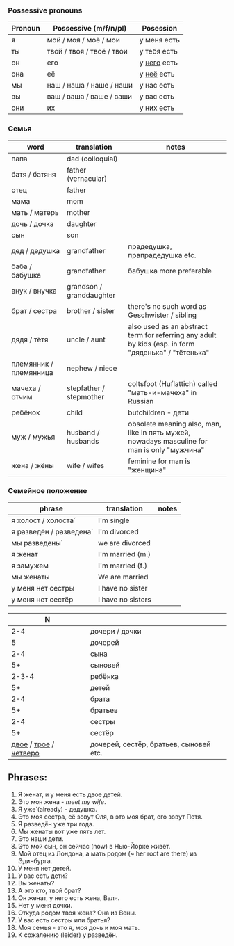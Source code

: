 
### Possessive pronouns

| Pronoun | Possessive (m/f/n/pl) | Posession |
| ------------- | ------------- | ------------- |
| я | мой / моя / моё / мои | у меня есть |
| ты | твой / твоя / твоё / твои| у тебя есть |
| он | его | у [него](https://ru.wiktionary.org/wiki/%D0%BD%D0%B5%D0%B3%D0%BE) есть |
| она | её | у [неё](https://ru.wiktionary.org/wiki/%D0%BD%D0%B5%D1%91) есть |
| мы | наш / наша / наше / наши | у нас есть |
| вы | ваш / ваша / ваше / ваши | у вас есть |
| они | их | у них есть |


### Семья 

| word | translation | notes |
| ------------- | ------------- |  ------------- |
| папа | dad (colloquial) |
| батя / батяня | father (vernacular) |
| отец | father |
| мама | mom |
| мать / матерь | mother |
| дочь / дочка | daughter |
| сын | son |
| дед / дедушка | grandfather | прадедушка, прапрадедушка etc. |
| баба / бабушка | grandfather | бабушка more preferable |
| внук / внучка | grandson / granddaughter |
| брат / сестра | brother / sister | there's no such word as Geschwister / sibling |
| дядя / тётя | uncle / aunt | also used as an abstract term for referring any adult by kids (esp. in form "дяденька" / "тётенька" | 
| племянник / племянница| nephew / niece |
| мачеха / отчим | stepfather / stepmother | coltsfoot (Huflattich) called "мать-и-мачеха" in Russian |
| ребёнок | child | butchildren - дети |
| муж / мужья | husband / husbands | obsolete meaning also, man, like in пять мужей, nowadays masculine for man is only "мужчина" |
| жена / жёны | wife / wifes | feminine for man is "женщина" |

### Семейное положение
| phrase | translation | notes |
| ------------- | ------------- |  ------------- |
| я холост / холоста́ | I'm single |
| я разведён / разведена́ | I'm divorced |
| мы разведены́ | we are divorced |
| я женат | I'm married (m.) | 
| я замужем | I'm married (f.) | 
| мы женаты | We are married |
| у меня нет сестры | I have no sister |
| у меня нет сестёр | I have no sisters |


| N |  |
| ------------- | ------------- | 
| 2-4 | дочери / дочки |
| 5 | дочерей |
| 2-4 | cына |
| 5+ | сыновей | 
| 2-3-4 | ребёнка |
| 5+ | детей |
| 2-4 | брата |
| 5+ | братьев |
| 2-4 | сестры |
| 5+ | сестёр |
| [двое](https://en.wiktionary.org/wiki/%D0%B4%D0%B2%D0%BE%D0%B5) / [трое](https://en.wiktionary.org/wiki/%D1%82%D1%80%D0%BE%D0%B5) / [четверо](https://en.wiktionary.org/wiki/%D1%87%D0%B5%D1%82%D0%B2%D0%B5%D1%80%D0%BE) | дочерей, сестёр, братьев, сыновей etc.

## Phrases:

1. Я женат, и у меня есть двое детей.
1. Это моя жена - *meet my wife*.
1. Я уже́ (already) - дедушка.
1. Это моя сестра, её зовут Оля, в это моя брат, его зовут Петя.
1. Я разведён уже три года.
1. Мы женаты вот уже пять лет. 
1. Это наши дети.
1. Это мой сын, он сейчас (now) в Нью-Йорке живёт.
1. Мой отец из Лондона, а мать родом (~ her root are there) из Эдинбурга.
1. У меня нет детей. 
1. У вас есть дети? 
1. Вы женаты? 
1. А это кто, твой брат?
1. Он женат, у него есть жена, Валя.
1. Нет у меня дочки.
1. Откуда родом твоя жена? Она из Вены.
1. У вас есть сестры или братья?
1. Моя семья - это я, моя дочь и моя мать.
1. К сожалению (leider) у разведён. 
